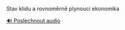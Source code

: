 
Stav klidu a rovnoměrně plynoucí ekonomika

[🔊 Poslechnout audio](/data/7-paragraphs/audio/chapter_48/para_009-Stav-klidu-a-rovnomrn-plynouc-ekonomika.mp3)
